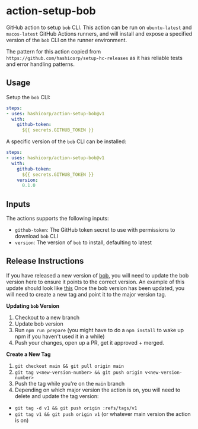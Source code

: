 # action-setup-bob
GitHub action to setup `bob` CLI. This action can be run on `ubuntu-latest` and `macos-latest` GitHub Actions runners, and will install and expose a specified version of the `bob` CLI on the runner environment.

The pattern for this action copied from `https://github.com/hashicorp/setup-hc-releases` as it has reliable tests and error handling patterns.

## Usage

Setup the `bob` CLI:

```yaml
steps:
- uses: hashicorp/action-setup-bob@v1
  with:
    github-token:
      ${{ secrets.GITHUB_TOKEN }}
```

A specific version of the `bob` CLI can be installed:

```yaml
steps:
- uses: hashicorp/action-setup-bob@v1
  with:
    github-token:
      ${{ secrets.GITHUB_TOKEN }}
    version:
      0.1.0
```

## Inputs
The actions supports the following inputs:

- `github-token`: The GitHub token secret to use with permissions to download `bob` CLI
- `version`: The version of `bob` to install, defaulting to latest

## Release Instructions

If you have released a new version of [bob](https://github.com/hashicorp/bob), you will need to update the bob version here to ensure it points to the correct version. An example of this update should look like [this](https://github.com/hashicorp/action-setup-bob/pull/4/files) Once the bob version has been updated, you will need to create a new tag and point it to the major version tag. 

**Updating `bob` Version** 
1. Checkout to a new branch
2. Update bob version
3. Run `npm run prepare` (you might have to do a `npm install` to wake up npm if you haven't used it in a while)
4. Push your changes, open up a PR, get it approved + merged.

**Create a New Tag**
1. `git checkout main && git pull origin main`
2. `git tag v<new-version-number> && git push origin v<new-version-number>`
3. Push the tag while you're on the `main` branch
4. Depending on which major version the action is on, you will need to delete and update the tag version: 
  - `git tag -d v1 && git push origin :refs/tags/v1`
  - `git tag v1 && git push origin v1` (or whatever main version the action is on)
